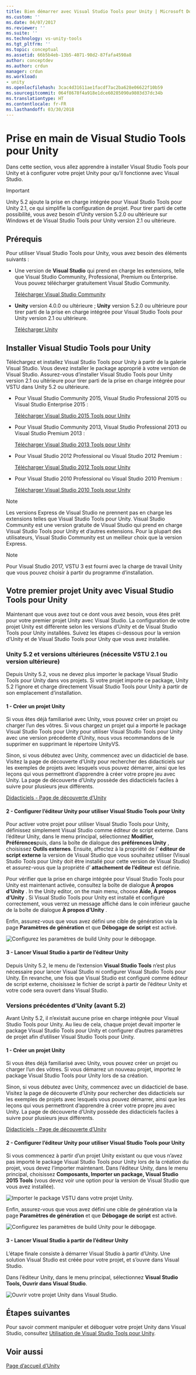 ```yaml
---
title: Bien démarrer avec Visual Studio Tools pour Unity | Microsoft Docs
ms.custom: ''
ms.date: 04/07/2017
ms.reviewer: ''
ms.suite: ''
ms.technology: vs-unity-tools
ms.tgt_pltfrm: ''
ms.topic: conceptual
ms.assetid: 66b5b4eb-13b5-4071-98d2-87fafa4598a8
author: conceptdev
ms.author: crdun
manager: crdun
ms.workload:
- unity
ms.openlocfilehash: 3cac4d31611ae1facdf7ac2ba628e06622f10b59
ms.sourcegitcommit: 064f8678f4a918e1dce60285090a9803d37dc34b
ms.translationtype: HT
ms.contentlocale: fr-FR
ms.lasthandoff: 03/30/2018
---
```

# <a name="getting-started-with-visual-studio-tools-for-unity"></a>Prise en main de Visual Studio Tools pour Unity
Dans cette section, vous allez apprendre à installer Visual Studio Tools pour Unity et à configurer votre projet Unity pour qu’il fonctionne avec Visual Studio.

> [!IMPORTANT]
>  Unity 5.2 ajoute la prise en charge intégrée pour Visual Studio Tools pour Unity 2.1, ce qui simplifie la configuration de projet. Pour tirer parti de cette possibilité, vous avez besoin d’Unity version 5.2.0 ou ultérieure sur Windows et de Visual Studio Tools pour Unity version 2.1 ou ultérieure.

## <a name="prerequisites"></a>Prérequis
 Pour utiliser Visual Studio Tools pour Unity, vous avez besoin des éléments suivants :

-   Une version de **Visual Studio** qui prend en charge les extensions, telle que Visual Studio Community, Professional, Premium ou Enterprise. Vous pouvez télécharger gratuitement Visual Studio Community.

     [Télécharger Visual Studio Community](http://www.visualstudio.com/downloads/download-visual-studio-vs)

-   **Unity** version 4.0.0 ou ultérieure ; **Unity** version 5.2.0 ou ultérieure pour tirer parti de la prise en charge intégrée pour Visual Studio Tools pour Unity version 2.1 ou ultérieure.

     [Télécharger Unity](https://unity3d.com/get-unity/download)

## <a name="install-visual-studio-tools-for-unity"></a>Installer Visual Studio Tools pour Unity
 Téléchargez et installez Visual Studio Tools pour Unity à partir de la galerie Visual Studio. Vous devez installer le package approprié à votre version de Visual Studio. Assurez-vous d’installer Visual Studio Tools pour Unity version 2.1 ou ultérieure pour tirer parti de la prise en charge intégrée pour VSTU dans Unity 5.2 ou ultérieure.

-   Pour Visual Studio Community 2015, Visual Studio Professional 2015 ou Visual Studio Enterprise 2015 :

     [Télécharger Visual Studio 2015 Tools pour Unity](https://visualstudiogallery.msdn.microsoft.com/8d26236e-4a64-4d64-8486-7df95156aba9)

-   Pour Visual Studio Community 2013, Visual Studio Professional 2013 ou Visual Studio Premium 2013 :

     [Télécharger Visual Studio 2013 Tools pour Unity](https://visualstudiogallery.msdn.microsoft.com/20b80b8c-659b-45ef-96c1-437828fe7cf2)

-   Pour Visual Studio 2012 Professional ou Visual Studio 2012 Premium :

     [Télécharger Visual Studio 2012 Tools pour Unity](https://visualstudiogallery.msdn.microsoft.com/7ab11d2a-f413-4ed6-b3de-ff1d05157714)

-   Pour Visual Studio 2010 Professional ou Visual Studio 2010 Premium :

     [Télécharger Visual Studio 2010 Tools pour Unity](https://visualstudiogallery.msdn.microsoft.com/6e536faa-ce73-494a-a746-6a14753015f1)

> [!NOTE]
>  Les versions Express de Visual Studio ne prennent pas en charge les extensions telles que Visual Studio Tools pour Unity. Visual Studio Community est une version gratuite de Visual Studio qui prend en charge Visual Studio Tools pour Unity et d’autres extensions. Pour la plupart des utilisateurs, Visual Studio Community est un meilleur choix que la version Express.

> [!NOTE]
>  Pour Visual Studio 2017, VSTU 3 est fourni avec la charge de travail Unity que vous pouvez choisir à partir du programme d’installation.

## <a name="your-first-unity-project-with-visual-studio-tools-for-unity"></a>Votre premier projet Unity avec Visual Studio Tools pour Unity
 Maintenant que vous avez tout ce dont vous avez besoin, vous êtes prêt pour votre premier projet Unity avec Visual Studio. La configuration de votre projet Unity est différente selon les versions d’Unity et de Visual Studio Tools pour Unity installées. Suivez les étapes ci-dessous pour la version d’Unity et de Visual Studio Tools pour Unity que vous avez installée.

### <a name="unity-52-and-higher-requires-vstu-21-or-higher"></a>Unity 5.2 et versions ultérieures (nécessite VSTU 2.1 ou version ultérieure)
 Depuis Unity 5.2, vous ne devez plus importer le package Visual Studio Tools pour Unity dans vos projets. Si votre projet importe ce package, Unity 5.2 l’ignore et charge directement Visual Studio Tools pour Unity à partir de son emplacement d’installation.

#### <a name="1---create-a-unity-project"></a>1 - Créer un projet Unity
 Si vous êtes déjà familiarisé avec Unity, vous pouvez créer un projet ou charger l’un des vôtres. Si vous chargez un projet qui a importé le package Visual Studio Tools pour Unity pour utiliser Visual Studio Tools pour Unity avec une version précédente d’Unity, nous vous recommandons de le supprimer en supprimant le répertoire UnityVS.

 Sinon, si vous débutez avec Unity, commencez avec un didacticiel de base. Visitez la page de découverte d’Unity pour rechercher des didacticiels sur les exemples de projets avec lesquels vous pouvez démarrer, ainsi que les leçons qui vous permettront d’apprendre à créer votre propre jeu avec Unity. La page de découverte d’Unity possède des didacticiels faciles à suivre pour plusieurs jeux différents.

 [Didacticiels - Page de découverte d’Unity](http://unity3d.com/learn/tutorials/modules)

#### <a name="2---configure-unity-editor-to-use-visual-studio-tools-for-unity"></a>2 - Configurer l’éditeur Unity pour utiliser Visual Studio Tools pour Unity
 Pour activer votre projet pour utiliser Visual Studio Tools pour Unity, définissez simplement Visual Studio comme éditeur de script externe. Dans l’éditeur Unity, dans le menu principal, sélectionnez **Modifier, Préférences**puis, dans la boîte de dialogue des **préférences Unity** , choisissez **Outils externes**. Ensuite, affectez à la propriété de l’ **éditeur de script externe** la version de Visual Studio que vous souhaitez utiliser (Visual Studio Tools pour Unity doit être installé pour cette version de Visual Studio) et assurez-vous que la propriété d’ **attachement de l’éditeur** est définie.

 Pour vérifier que la prise en charge intégrée pour Visual Studio Tools pour Unity est maintenant activée, consultez la boîte de dialogue **À propos d’Unity** . In the Unity editor, on the main menu, choose **Aide, À propos d’Unity** . Si Visual Studio Tools pour Unity est installé et configuré correctement, vous verrez un message affiché dans le coin inférieur gauche de la boîte de dialogue **À propos d’Unity** .

 Enfin, assurez-vous que vous avez défini une cible de génération via la page **Paramètres de génération** et que **Débogage de script** est activé.

 ![Configurez les paramètres de build Unity pour le débogage.](../cross-platform/media/vstu_debugging_build_settings.png "vstu_debugging_build_settings")

#### <a name="3---launch-visual-studio-from-the-unity-editor"></a>3 - Lancer Visual Studio à partir de l’éditeur Unity
 Depuis Unity 5.2, le menu de l’extension **Visual Studio Tools** n’est plus nécessaire pour lancer Visual Studio ni configurer Visual Studio Tools pour Unity. En revanche, une fois que Visual Studio est configuré comme éditeur de script externe, choisissez le fichier de script à partir de l’éditeur Unity et votre code sera ouvert dans Visual Studio.

### <a name="previous-versions-of-unity-pre-52"></a>Versions précédentes d’Unity (avant 5.2)
 Avant Unity 5.2, il n’existait aucune prise en charge intégrée pour Visual Studio Tools pour Unity. Au lieu de cela, chaque projet devait importer le package Visual Studio Tools pour Unity et configurer d’autres paramètres de projet afin d’utiliser Visual Studio Tools pour Unity.

#### <a name="1---create-a-unity-project"></a>1 - Créer un projet Unity
 Si vous êtes déjà familiarisé avec Unity, vous pouvez créer un projet ou charger l’un des vôtres. Si vous démarrez un nouveau projet, importez le package Visual Studio Tools pour Unity lors de sa création.

 Sinon, si vous débutez avec Unity, commencez avec un didacticiel de base. Visitez la page de découverte d’Unity pour rechercher des didacticiels sur les exemples de projets avec lesquels vous pouvez démarrer, ainsi que les leçons qui vous permettront d’apprendre à créer votre propre jeu avec Unity. La page de découverte d’Unity possède des didacticiels faciles à suivre pour plusieurs jeux différents.

 [Didacticiels - Page de découverte d’Unity](http://unity3d.com/learn/tutorials/modules)

#### <a name="2---configure-unity-editor-to-use-visual-studio-tools-for-unity"></a>2 - Configurer l’éditeur Unity pour utiliser Visual Studio Tools pour Unity
 Si vous commencez à partir d’un projet Unity existant ou que vous n’avez pas importé le package Visual Studio Tools pour Unity lors de la création du projet, vous devez l’importer maintenant. Dans l’éditeur Unity, dans le menu principal, choisissez **Composants, Importer un package, Visual Studio 2015 Tools** (vous devez voir une option pour la version de Visual Studio que vous avez installée).

 ![Importer le package VSTU dans votre projet Unity.](../cross-platform/media/vstu_configure_unity_import_vstu.png "vstu_configure_unity_import_vstu")

 Enfin, assurez-vous que vous avez défini une cible de génération via la page **Paramètres de génération** et que **Débogage de script** est activé.

 ![Configurez les paramètres de build Unity pour le débogage.](../cross-platform/media/vstu_debugging_build_settings.png "vstu_debugging_build_settings")

#### <a name="3---launch-visual-studio-from-unity-editor"></a>3 - Lancer Visual Studio à partir de l’éditeur Unity
 L’étape finale consiste à démarrer Visual Studio à partir d’Unity. Une solution Visual Studio est créée pour votre projet, et s’ouvre dans Visual Studio.

 Dans l’éditeur Unity, dans le menu principal, sélectionnez **Visual Studio Tools, Ouvrir dans Visual Studio**.

 ![Ouvrir votre projet Unity dans Visual Studio.](../cross-platform/media/vstu_configure_open_in_visual_studio.png "vstu_configure_open_in_visual_studio")

## <a name="next-steps"></a>Étapes suivantes

 Pour savoir comment manipuler et déboguer votre projet Unity dans Visual Studio, consultez [Utilisation de Visual Studio Tools pour Unity](../cross-platform/using-visual-studio-tools-for-unity.md).

## <a name="see-also"></a>Voir aussi
 [Page d’accueil d’Unity](http://unity3d.com)
